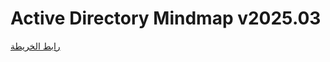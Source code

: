 
<!DOCTYPE html>

<html lang="ar">
<head>
    <meta charset="UTF-8">
    <title>Active Directory Mindmap v2025.03</title>
</head>
<body>
<h1>Active Directory Mindmap v2025.03</h1>
<p><a href="https://orange-cyberdefense.github.io/ocd-mindmaps/img/mindmap_ad_dark_classic_2025.03.excalidraw.svg">رابط الخريطة</a></p>
</body>
</html>
